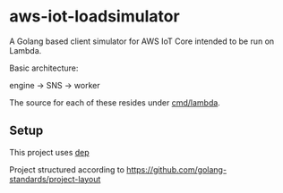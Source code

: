 # aws-iot-loadsimulator

A Golang based client simulator for AWS IoT Core intended to be run on Lambda.

Basic architecture:

engine -> SNS -> worker

The source for each of these resides under [cmd/lambda](cmd/lambda).

## Setup

This project uses [dep](https://golang.github.io/dep/docs/introduction.html)

Project structured according to https://github.com/golang-standards/project-layout
